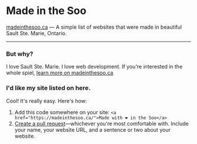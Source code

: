 # Made in the Soo

[madeinthesoo.ca](https://www.madeinthesoo.ca/) — A simple list of websites that were made in beautiful Sault Ste. Marie, Ontario.

---

### But why?

I love Sault Ste. Marie. I love web development. If you're interested in the whole spiel, [learn more on madeinthesoo.ca](https://www.madeinthesoo.ca/about.html)

### I'd like my site listed on here.

Cool! It's really easy. Here's how:

1. Add this code somewhere on your site: `<a href="https://madeinthesoo.ca/">Made with ❤ in the Soo</a>`
2. [Create a pull request](https://github.com/dohnutt/madeinthesoo/pulls)—whichever you're most comfortable with. Include your name, your website URL, and a sentence or two about your website.
